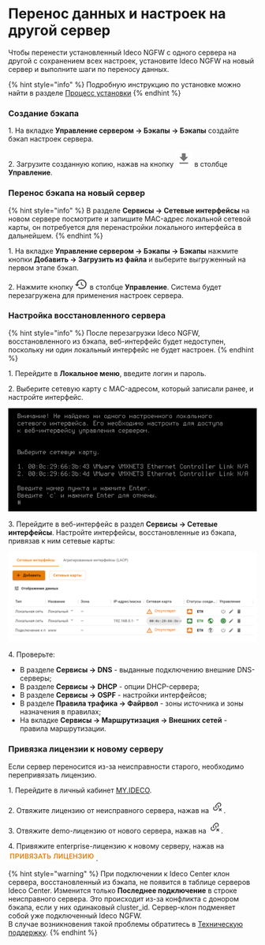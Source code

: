 # Перенос данных и настроек на другой сервер

Чтобы перенести установленный Ideco NGFW с одного сервера на другой с сохранением всех настроек, установите Ideco NGFW на новый сервер и выполните шаги по переносу данных. 

{% hint style="info" %}
Подробную инструкцию по установке можно найти в разделе [Процесс установки](/installation/installation-process.md)
{% endhint %}

### Создание бэкапа

1\. На вкладке **Управление сервером -> Бэкапы -> Бэкапы** создайте бэкап настроек сервера.

2\. Загрузите созданную копию, нажав на кнопку ![](/.gitbook/assets/icon-backup1.png) в столбце **Управление**.

### Перенос бэкапа на новый сервер

{% hint style="info" %}
В разделе **Сервисы -> Сетевые интерфейсы** на новом сервере посмотрите и запишите MAC-адрес локальной сетевой карты, он потребуется для перенастройки локального интерфейса в дальнейшем.
{% endhint %}

1\. На вкладке **Управление сервером -> Бэкапы -> Бэкапы** нажмите кнопки **Добавить -> Загрузить из файла** и выберите выгруженный на первом этапе бэкап.

2\. Нажмите кнопку ![](/.gitbook/assets/icon-recovery.png) в столбце **Управление**. Система будет перезагружена для применения настроек сервера.

### Настройка восстановленного сервера

{% hint style="info" %}
После перезагрузки Ideco NGFW, восстановленного из бэкапа, веб-интерфейс будет недоступен, поскольку ни один локальный интерфейс не будет настроен.
{% endhint %}

1\. Перейдите в **Локальное меню**, введите логин и пароль.

2\. Выберите сетевую карту с MAC-адресом, который записали ранее, и настройте интерфейс.

![](/.gitbook/assets/transferring-data-to-another-server.png)

3\. Перейдите в веб-интерфейс в раздел **Сервисы -> Сетевые интерфейсы**. Настройте интерфейсы, восстановленные из бэкапа, привязав к ним сетевые карты:

![](/.gitbook/assets/interfaces9.png)

4\. Проверьте:

* В разделе **Сервисы -> DNS** - выданные подключению внешние DNS-серверы;
* В разделе **Сервисы -> DHCP** - опции DHCP-сервера;
* В разделе **Сервисы -> OSPF** - настройки интерфейсов;
* В разделе **Правила трафика -> Файрвол** - зоны источника и зоны назначения в правилах;
* На вкладке **Сервисы -> Маршрутизация -> Внешних сетей** - правила маршрутизации.

### Привязка лицензии к новому серверу

Если сервер переносится из-за неисправности старого, необходимо перепривязать лицензию.

1\. Перейдите в личный кабинет [MY.IDECO](https://my.ideco.ru/).

2\. Отвяжите лицензию от неисправного сервера, нажав на ![](/.gitbook/assets/icon-unbind.png).

3\. Отвяжите demo-лицензию от нового сервера, нажав на ![](/.gitbook/assets/icon-unbind.png).

4\. Привяжите enterprise-лицензию к новому серверу, нажав на ![](/.gitbook/assets/icon-lk1.png).

{% hint style="warning" %}
При подключении к Ideco Center клон сервера, восстановленный из бэкапа, не появится в таблице серверов Ideco Center. Изменится только **Последнее подключение** в строке неисправного сервера. Это происходит из-за конфликта с донором бэкапа, если у них одинаковый cluster_id. Сервер-клон подменяет собой уже подключенный Ideco NGFW.\
В случае возникновения такой проблемы обратитесь в [Техническую поддержку](/general/technical-support.md).
{% endhint %}
